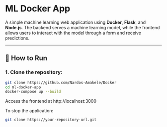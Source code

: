 # ML Docker App

A simple machine learning web application using **Docker**, **Flask**, and **Node.js**. The backend serves a machine learning model, while the frontend allows users to interact with the model through a form and receive predictions.

---

## 🚀 How to Run

### 1. Clone the repository:
```bash
git clone https://github.com/Nardos-Amakele/Docker
cd ml-docker-app
docker-compose up --build
```
Access the frontend at http://localhost:3000


To stop the application:
```bash
git clone https://your-repository-url.git
```
